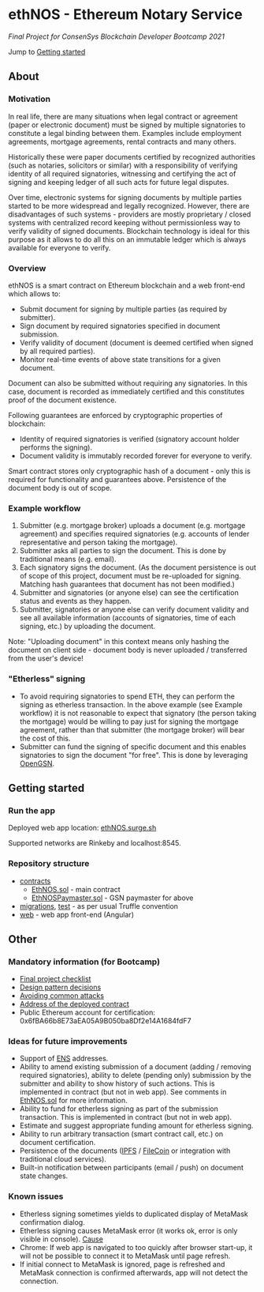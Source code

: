# ethNOS - Ethereum Notary Service

*Final Project for ConsenSys Blockchain Developer Bootcamp 2021*

Jump to [Getting started](#getting-started)

## About

### Motivation

In real life, there are many situations when legal contract or agreement (paper or electronic document) must be signed by multiple signatories to constitute a legal binding between them. Examples include employment agreements, mortgage agreements, rental contracts and many others.

Historically these were paper documents certified by recognized authorities (such as notaries, solicitors or similar) with a responsibility of verifying identity of all required signatories, witnessing and certifying the act of signing and keeping ledger of all such acts for future legal disputes.

Over time, electronic systems for signing documents by multiple parties started to be more widespread and legally recognized. However, there are disadvantages of such systems - providers are mostly proprietary / closed systems with centralized record keeping without permissionless way to verify validity of signed documents. Blockchain technology is ideal for this purpose as it allows to do all this on an immutable ledger which is always available for everyone to verify.

### Overview

ethNOS is a smart contract on Ethereum blockchain and a web front-end which allows to:
- Submit document for signing by multiple parties (as required by submitter).
- Sign document by required signatories specified in document submission.
- Verify validity of document (document is deemed certified when signed by all required parties).
- Monitor real-time events of above state transitions for a given document.

Document can also be submitted without requiring any signatories. In this case, document is recorded as immediately certified and this constitutes proof of the document existence.

Following guarantees are enforced by cryptographic properties of blockchain:
- Identity of required signatories is verified (signatory account holder performs the signing).
- Document validity is immutably recorded forever for everyone to verify.

Smart contract stores only cryptographic hash of a document - only this is required for functionality and guarantees above. Persistence of the document body is out of scope.

### Example workflow

1. Submitter (e.g. mortgage broker) uploads a document (e.g. mortgage agreement) and specifies required signatories (e.g. accounts of lender representative and person taking the mortgage).
2. Submitter asks all parties to sign the document. This is done by traditional means (e.g. email).
3. Each signatory signs the document. (As the document persistence is out of scope of this project, document must be re-uploaded for signing. Matching hash guarantees that document has not been modified.)
4. Submitter and signatories (or anyone else) can see the certification status and events as they happen.
5. Submitter, signatories or anyone else can verify document validity and see all available information (accounts of signatories, time of each signing, etc.) by uploading the document.

Note: "Uploading document" in this context means only hashing the document on client side - document body is never uploaded / transferred from the user's device!

### "Etherless" signing

- To avoid requiring signatories to spend ETH, they can perform the signing as etherless transaction. In the above example (see Example workflow) it is not reasonable to expect that signatory (the person taking the mortgage) would be willing to pay just for signing the mortgage agreement, rather than that submitter (the mortgage broker) will bear the cost of this.
- Submitter can fund the signing of specific document and this enables signatories to sign the document "for free". This is done by leveraging [OpenGSN](https://opengsn.org/).

## Getting started

### Run the app

Deployed web app location: [ethNOS.surge.sh](https://ethnos.surge.sh/)

Supported networks are Rinkeby and localhost:8545.

### Repository structure

- [contracts](contracts)
  - [EthNOS.sol](contracts/EthNOS.sol) - main contract
  - [EthNOSPaymaster.sol](contracts/EthNOSPaymaster.sol) - GSN paymaster for above
- [migrations](migrations), [test](test) - as per usual Truffle convention
- [web](web) - web app front-end (Angular)

## Other

### Mandatory information (for Bootcamp)

- [Final project checklist](final-project-checklist.txt)
- [Design pattern decisions](design_pattern_decisions.md)
- [Avoiding common attacks](avoiding_common_attacks.md)
- [Address of the deployed contract](deployed_address.txt)
- Public Ethereum account for certification: 0x6fBA66b8E73aEA05A9B050ba8Df2e14A1684fdF7

### Ideas for future improvements

- Support of [ENS](https://ens.domains/) addresses.
- Ability to amend existing submission of a document (adding / removing required signatories), ability to delete (pending only) submission
  by the submitter and ability to show history of such actions. This is implemented in contract (but not in web app). See comments in [EthNOS.sol](contracts/EthNOS.sol) for more information.
- Ability to fund for etherless signing as part of the submission transaction. This is implemented in contract (but not in web app).
- Estimate and suggest appropriate funding amount for etherless signing.
- Ability to run arbitrary transaction (smart contract call, etc.) on document certification.
- Persistence of the documents ([IPFS](https://ipfs.io/) / [FileCoin](https://filecoin.io/) or integration with traditional cloud services).
- Built-in notification between participants (email / push) on document state changes.

### Known issues

- Etherless signing sometimes yields to duplicated display of MetaMask confirmation dialog.
- Etherless signing causes MetaMask error (it works ok, error is only visible in console). [Cause](https://forum.opengsn.org/t/metamask-rpc-error-already-known/93)
- Chrome: If web app is navigated to too quickly after browser start-up, it will not be possible to connect it to MetaMask until page refresh.
- If initial connect to MetaMask is ignored, page is refreshed and MetaMask connection is confirmed afterwards, app will not detect the connection.